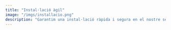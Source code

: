 ```yaml
---
title: "Instal·lació àgil"
image: "/imgs/installacio.png"
description: "Garantim una instal·lació ràpida i segura en el nostre servidor o en el vostre allotjament. S’instal·la un entorn de test i un entorn de producció."
---
```

